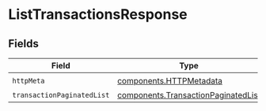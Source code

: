# ListTransactionsResponse


## Fields

| Field                                                                                      | Type                                                                                       | Required                                                                                   | Description                                                                                |
| ------------------------------------------------------------------------------------------ | ------------------------------------------------------------------------------------------ | ------------------------------------------------------------------------------------------ | ------------------------------------------------------------------------------------------ |
| `httpMeta`                                                                                 | [components.HTTPMetadata](../../models/components/httpmetadata.md)                         | :heavy_check_mark:                                                                         | N/A                                                                                        |
| `transactionPaginatedList`                                                                 | [components.TransactionPaginatedList](../../models/components/transactionpaginatedlist.md) | :heavy_minus_sign:                                                                         | N/A                                                                                        |